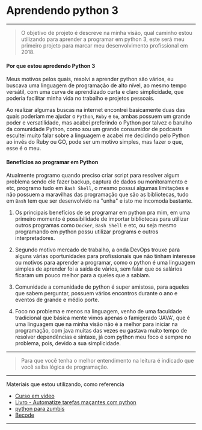 # **Aprendendo python 3**

---
> O objetivo de projeto é descreve na minha visão, qual caminho estou utilizando para aprender a programar em python 3, este será meu primeiro projeto para marcar meu desenvolvimento profissional em 2018.

#### Por que estou apredendo Python 3

Meus motivos pelos quais, resolvi a aprender python são vários, eu buscava uma linguagem de programação de alto nível, ao mesmo tempo versátil, com uma curva de aprendizado curta e claro simplicidade, que poderia facilitar minha vida no trabalho e projetos pessoais.

Ao realizar algumas buscas na internet encontrei basicamente duas das quais poderiam me ajudar o `Python`, `Ruby` e `Go`, ambas possuem um grande poder e versatilidade, mas acabei preferindo o Python por talvez o barulho da comunidade Python, como sou um grande consumidor de podcasts escultei muito falar sobre a linguagem e acabei me decidindo pelo Python ao invés do Ruby ou GO, pode ser um motivo simples, mas fazer o que, esse é o meu.


#### Benefícios ao programar em Python

Atualmente programo quando preciso criar script para resolver algum problema sendo ele fazer backup, captura de dados ou monitoramento e etc, programo tudo em `Bash Shell`, o mesmo possui algumas limitações e não possuem a maravilhas das programação que são as bibliotecas, tudo em `Bash` tem que ser desenvolvido na "unha" e isto me incomoda bastante.

1. Os principais benefícios de se programar em python pra mim, em uma primeiro momento é possibilidade de importar bibliotecas para utilizar outros programas como `Docker`, `Bash Shell` e etc, ou seja mesmo programando em python possu utilizar programs e outros interpretadores.

2. Segundo motivo mercado de trabalho, a onda DevOps trouxe para alguns várias oportunidades para profissionais que não tinham interesse ou motivos para aprender a programar, como o python é uma linguagem simples de aprender foi a saída de vários,  sem falar que os salários ficaram um pouco melhor para a queles que a sabiam.

3. Comunidade a comunidade de python é super amistosa, para aqueles que sabem perguntar, possuem vários encontros durante o ano e eventos de grande e médio porte.

4. Foco no problema e menos na linguagem, venho de uma faculdade tradicional que básica mente vimos apenas o famigerado 'JAVA', que é uma linguagem que na minha visão não é a melhor para iniciar na programação, com java muitas das vezes eu gastava muito tempo de resolver dependências e sintaxe, já com python meu foco é sempre no problema, pois, devido a sua simplicidade.

---
> Para que você tenha o melhor entendimento na leitura é indicado que você saiba lógica de programação.


---
Materiais que estou utilizando, como referencia
* [Curso em video](https://www.cursoemvideo.com/course/curso-python-3/)
* [Livro - Automatize tarefas maçantes com python](https://novatec.com.br/livros/automatize-tarefas-macantes-com-python/)
* [python para zumbis](https://www.pycursos.com/python-para-zumbis/)
* [Becode](https://becode.com.br/)
---
